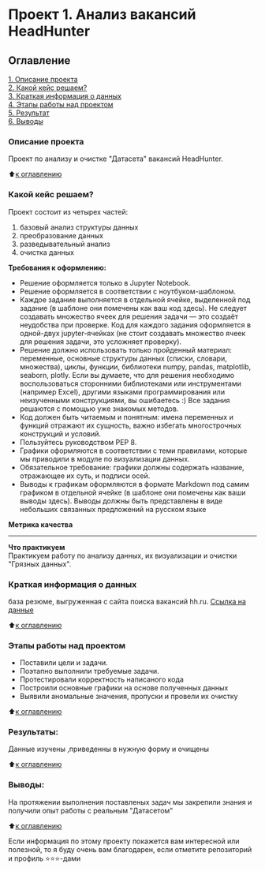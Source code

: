 # Проект 1. Анализ вакансий HeadHunter


## Оглавление  
[1. Описание проекта](.README.md#Описание-проекта)  
[2. Какой кейс решаем?](.README.md#Какой-кейс-решаем)  
[3. Краткая информация о данных](.README.md#Краткая-информация-о-данных)  
[4. Этапы работы над проектом](https://github.com/SemKhrom/DataScienceProject/blob/main/project_1/.README.md#Этапы-работы-над-проектом)  
[5. Результат](.README.md#Результат)    
[6. Выводы](.README.md#Выводы) 

### Описание проекта    
Проект по анализу и очистке "Датасета" вакансий HeadHunter.

:arrow_up:[к оглавлению](_)


### Какой кейс решаем?    
Проект состоит из четырех частей:
1. базовый анализ структуры данных
2. преобразование данных
3. разведывательный анализ
4. очистка данных

**Требования к оформлению:**  
- Решение оформляется только в Jupyter Notebook.
- Решение оформляется в соответствии с ноутбуком-шаблоном.
- Каждое задание выполняется в отдельной ячейке, выделенной под задание (в шаблоне они помечены как ваш код здесь). Не следует создавать множество ячеек для решения задачи — это создаёт неудобства при проверке.
Код для каждого задания оформляется в одной-двух jupyter-ячейках (не стоит создавать множество ячеек для решения задачи, это усложняет проверку).
- Решение должно использовать только пройденный материал: переменные, основные структуры данных (списки, словари, множества), циклы, функции, библиотеки numpy, pandas, matplotlib, seaborn, plotly. Если вы думаете, что для решения необходимо воспользоваться сторонними библиотеками или инструментами (например Excel), другими языками программирования или неизученными конструкциями, вы ошибаетесь :) Все задания решаются с помощью уже знакомых методов.
- Код должен быть читаемым и понятным: имена переменных и функций отражают их сущность, важно избегать многострочных конструкций и условий.
- Пользуйтесь руководством PEP 8.
- Графики оформляются в соответствии с теми правилами, которые мы приводили в модуле по визуализации данных.
- Обязательное требование: графики должны содержать название, отражающее их суть, и подписи осей.
- Выводы к графикам оформляются в формате Markdown под самим графиком в отдельной ячейке (в шаблоне они помечены как ваши выводы здесь). Выводы должны быть представлены в виде небольших связанных предложений на русском языке

**Метрика качества**     
_______________________

**Что практикуем**     
Практикуем работу по анализу данных, их визуализации и очистки "Грязных данных".


### Краткая информация о данных
база резюме, выгруженная с сайта поиска вакансий hh.ru.
[Ссылка на данные](https://drive.google.com/file/d/1Kb78mAWYKcYlellTGhIjPI-bCcKbGuTn/view)
  
:arrow_up:[к оглавлению](.README.md#Оглавление)


### Этапы работы над проектом  
* Поставили цели и задачи.
* Поэтапно выполнили требуемые задачи.
* Протестировали корректность написаного кода
* Построили основные графики на основе полученных данных
* Выявили аномальные значения, пропуски и провели их очистку

:arrow_up:[к оглавлению](.README.md#Оглавление)


### Результаты:  
Данные изучены ,приведенны в нужную форму и очищены

:arrow_up:[к оглавлению](.README.md#Оглавление)


### Выводы:  
На протяжении выполнения поставленых задач мы закрепили знания и получили опыт работы с реальным
"Датасетом"

:arrow_up:[к оглавлению](.README.md#Оглавление)


Если информация по этому проекту покажется вам интересной или полезной, то я буду очень вам благодарен, если отметите репозиторий и профиль ⭐️⭐️⭐️-дами